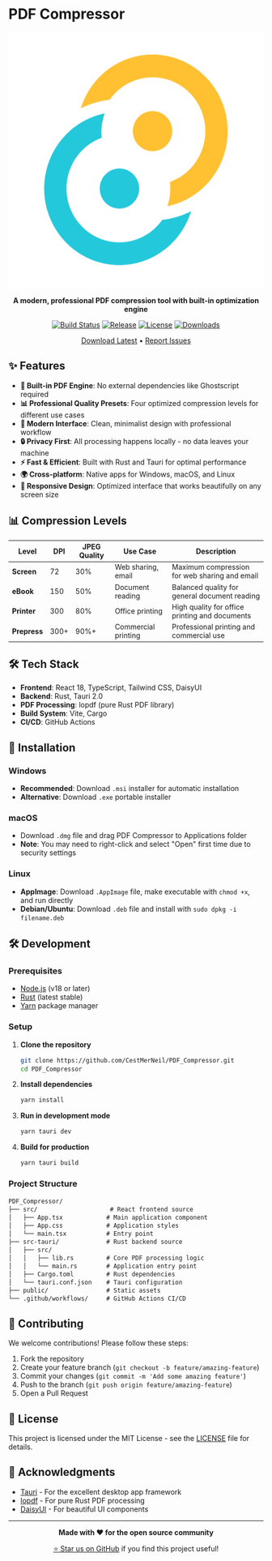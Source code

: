 # PDF Compressor

<div align="center">

![PDF Compressor Logo](src-tauri/icons/icon.png)

**A modern, professional PDF compression tool with built-in optimization engine**

[![Build Status](https://github.com/CestMerNeil/PDF_Compressor/workflows/Build%20and%20Release/badge.svg)](https://github.com/CestMerNeil/PDF_Compressor/actions)
[![Release](https://img.shields.io/github/v/release/CestMerNeil/PDF_Compressor)](https://github.com/CestMerNeil/PDF_Compressor/releases)
[![License](https://img.shields.io/github/license/CestMerNeil/PDF_Compressor)](LICENSE)
[![Downloads](https://img.shields.io/github/downloads/CestMerNeil/PDF_Compressor/total)](https://github.com/CestMerNeil/PDF_Compressor/releases)

[Download Latest](https://github.com/CestMerNeil/PDF_Compressor/releases/latest) • [Report Issues](https://github.com/CestMerNeil/PDF_Compressor/issues)

</div>

## ✨ Features

- **🚀 Built-in PDF Engine**: No external dependencies like Ghostscript required
- **📊 Professional Quality Presets**: Four optimized compression levels for different use cases
- **🎨 Modern Interface**: Clean, minimalist design with professional workflow
- **🔒 Privacy First**: All processing happens locally - no data leaves your machine
- **⚡ Fast & Efficient**: Built with Rust and Tauri for optimal performance
- **🌍 Cross-platform**: Native apps for Windows, macOS, and Linux
- **📱 Responsive Design**: Optimized interface that works beautifully on any screen size

## 📊 Compression Levels

| Level | DPI | JPEG Quality | Use Case | Description |
|-------|-----|--------------|----------|-------------|
| **Screen** | 72 | 30% | Web sharing, email | Maximum compression for web sharing and email |
| **eBook** | 150 | 50% | Document reading | Balanced quality for general document reading |
| **Printer** | 300 | 80% | Office printing | High quality for office printing and documents |
| **Prepress** | 300+ | 90%+ | Commercial printing | Professional printing and commercial use |

## 🛠️ Tech Stack

- **Frontend**: React 18, TypeScript, Tailwind CSS, DaisyUI
- **Backend**: Rust, Tauri 2.0
- **PDF Processing**: lopdf (pure Rust PDF library)
- **Build System**: Vite, Cargo
- **CI/CD**: GitHub Actions

## 💾 Installation

### Windows
- **Recommended**: Download `.msi` installer for automatic installation
- **Alternative**: Download `.exe` portable installer

### macOS
- Download `.dmg` file and drag PDF Compressor to Applications folder
- **Note**: You may need to right-click and select "Open" first time due to security settings

### Linux
- **AppImage**: Download `.AppImage` file, make executable with `chmod +x`, and run directly
- **Debian/Ubuntu**: Download `.deb` file and install with `sudo dpkg -i filename.deb`

## 🛠️ Development

### Prerequisites

- [Node.js](https://nodejs.org/) (v18 or later)
- [Rust](https://rustup.rs/) (latest stable)
- [Yarn](https://yarnpkg.com/) package manager

### Setup

1. **Clone the repository**
   ```bash
   git clone https://github.com/CestMerNeil/PDF_Compressor.git
   cd PDF_Compressor
   ```

2. **Install dependencies**
   ```bash
   yarn install
   ```

3. **Run in development mode**
   ```bash
   yarn tauri dev
   ```

4. **Build for production**
   ```bash
   yarn tauri build
   ```

### Project Structure

```
PDF_Compressor/
├── src/                    # React frontend source
│   ├── App.tsx            # Main application component
│   ├── App.css            # Application styles
│   └── main.tsx           # Entry point
├── src-tauri/             # Rust backend source
│   ├── src/
│   │   ├── lib.rs         # Core PDF processing logic
│   │   └── main.rs        # Application entry point
│   ├── Cargo.toml         # Rust dependencies
│   └── tauri.conf.json    # Tauri configuration
├── public/                # Static assets
└── .github/workflows/     # GitHub Actions CI/CD
```

## 🤝 Contributing

We welcome contributions! Please follow these steps:

1. Fork the repository
2. Create your feature branch (`git checkout -b feature/amazing-feature`)
3. Commit your changes (`git commit -m 'Add some amazing feature'`)
4. Push to the branch (`git push origin feature/amazing-feature`)
5. Open a Pull Request

## 📄 License

This project is licensed under the MIT License - see the [LICENSE](LICENSE) file for details.

## 🙏 Acknowledgments

- [Tauri](https://tauri.app/) - For the excellent desktop app framework
- [lopdf](https://github.com/J-F-Liu/lopdf) - For pure Rust PDF processing
- [DaisyUI](https://daisyui.com/) - For beautiful UI components

---

<div align="center">

**Made with ❤️ for the open source community**

[⭐ Star us on GitHub](https://github.com/CestMerNeil/PDF_Compressor) if you find this project useful!

</div>
